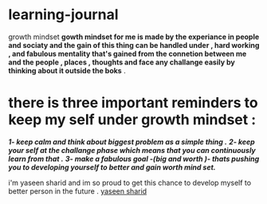 # learning-journal
growth mindset
**gowth mindset for me is made by the experiance in people and sociaty and the gain of this thing can be handled under , hard working , and fabulous mentality that's gained from the connetion between me and the people , places , thoughts and face any challange easily by thinking about it outside the boks** .
 # there is  three important reminders to keep my self under growth mindset :
 ***1- keep calm and think about *biggest problem* as a simple thing .***
 ***2- keep your self at the challange phase which means that you can continuously learn from that .***
 ***3- make a fabulous goal -(big and worth )- thats pushing you to developing yourself to better and gain worth mind set.***
 
 i'm yaseen sharid and im so proud to get this chance to develop myself to better person in the future .
 [yaseen sharid](https://github.com/YaseenFsharid)
